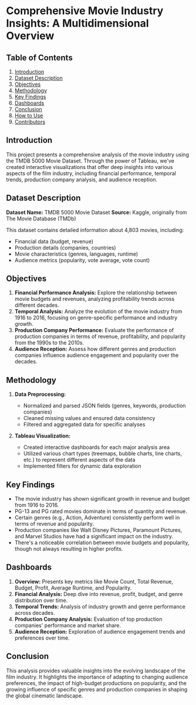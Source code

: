 # Comprehensive Movie Industry Insights: A Multidimensional Overview

## Table of Contents
1. [Introduction](#introduction)
2. [Dataset Description](#dataset-description)
3. [Objectives](#objectives)
4. [Methodology](#methodology)
5. [Key Findings](#key-findings)
6. [Dashboards](#dashboards)
7. [Conclusion](#conclusion)
8. [How to Use](#how-to-use)
9. [Contributors](#contributors)

## Introduction

This project presents a comprehensive analysis of the movie industry using the TMDB 5000 Movie Dataset. Through the power of Tableau, we've created interactive visualizations that offer deep insights into various aspects of the film industry, including financial performance, temporal trends, production company analysis, and audience reception.

## Dataset Description

**Dataset Name:** TMDB 5000 Movie Dataset
**Source:** Kaggle, originally from The Movie Database (TMDb)

This dataset contains detailed information about 4,803 movies, including:
- Financial data (budget, revenue)
- Production details (companies, countries)
- Movie characteristics (genres, languages, runtime)
- Audience metrics (popularity, vote average, vote count)

## Objectives

1. **Financial Performance Analysis:** Explore the relationship between movie budgets and revenues, analyzing profitability trends across different decades.
2. **Temporal Analysis:** Analyze the evolution of the movie industry from 1916 to 2016, focusing on genre-specific performance and industry growth.
3. **Production Company Performance:** Evaluate the performance of production companies in terms of revenue, profitability, and popularity from the 1990s to the 2010s.
4. **Audience Reception:** Assess how different genres and production companies influence audience engagement and popularity over the decades.

## Methodology

1. **Data Preprocessing:** 
   - Normalized and parsed JSON fields (genres, keywords, production companies)
   - Cleaned missing values and ensured data consistency
   - Filtered and aggregated data for specific analyses

2. **Tableau Visualization:** 
   - Created interactive dashboards for each major analysis area
   - Utilized various chart types (treemaps, bubble charts, line charts, etc.) to represent different aspects of the data
   - Implemented filters for dynamic data exploration

## Key Findings

- The movie industry has shown significant growth in revenue and budget from 1916 to 2016.
- PG-13 and PG rated movies dominate in terms of quantity and revenue.
- Certain genres (e.g., Action, Adventure) consistently perform well in terms of revenue and popularity.
- Production companies like Walt Disney Pictures, Paramount Pictures, and Marvel Studios have had a significant impact on the industry.
- There's a noticeable correlation between movie budgets and popularity, though not always resulting in higher profits.

## Dashboards

1. **Overview:** Presents key metrics like Movie Count, Total Revenue, Budget, Profit, Average Runtime, and Popularity.
2. **Financial Analysis:** Deep dive into revenue, profit, budget, and genre distribution over time.
3. **Temporal Trends:** Analysis of industry growth and genre performance across decades.
4. **Production Company Analysis:** Evaluation of top production companies' performance and market share.
5. **Audience Reception:** Exploration of audience engagement trends and preferences over time.

## Conclusion

This analysis provides valuable insights into the evolving landscape of the film industry. It highlights the importance of adapting to changing audience preferences, the impact of high-budget productions on popularity, and the growing influence of specific genres and production companies in shaping the global cinematic landscape.

